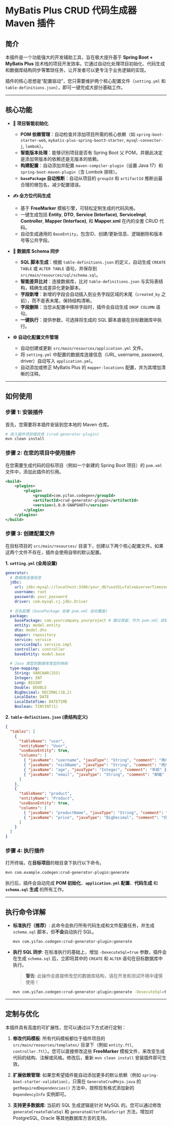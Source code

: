 # MyBatis Plus CRUD 代码生成器 Maven 插件

## 简介

本插件是一个功能强大的开发辅助工具，旨在极大提升基于 **Spring Boot + MyBatis Plus** 技术栈的项目开发效率。它通过自动化处理项目初始化、代码生成和数据库结构同步等繁琐任务，让开发者可以更专注于业务逻辑的实现。

插件的核心思想是“配置驱动”，您只需要维护两个核心配置文件（`setting.yml` 和 `table-definitions.json`），即可一键完成大部分基础工作。

---

## 核心功能

* **🚀 项目智能初始化**
    * **POM 依赖管理**：自动检查并添加项目所需的核心依赖（如 `spring-boot-starter-web`, `mybatis-plus-spring-boot3-starter`, `mysql-connector-j`, `lombok`）。
    * **智能版本处理**：能够识别项目是否有 Spring Boot 父 POM，并据此决定是添加带版本的依赖还是无版本的依赖。
    * **构建配置**：自动添加并配置 `maven-compiler-plugin`（设置 Java 17）和 `spring-boot-maven-plugin`（含 Lombok 排除）。
    * **`basePackage` 自动推断**：自动从项目的 `groupId` 和 `artifactId` 推断出最合理的根包名，减少配置错误。

* **✍️ 全方位代码生成**
    * 基于 **FreeMarker** 模板引擎，可轻松定制生成的代码风格。
    * 一键生成包括 **Entity**, **DTO**, **Service (Interface)**, **ServiceImpl**, **Controller**, **Mapper (Interface)**, 和 **Mapper.xml** 在内的全套 CRUD 代码。
    * 自动生成通用的 `BaseEntity`，包含ID、创建/更新信息、逻辑删除和版本号等公共字段。

* **🔄 数据库 Schema 同步**
    * **SQL 脚本生成**：根据 `table-definitions.json` 的定义，自动生成 `CREATE TABLE` 或 `ALTER TABLE` 语句，并保存到 `src/main/resources/sql/schema.sql`。
    * **智能差异比对**：连接数据库，比对 `table-definitions.json` 与实际表结构，精确生成差异化更新脚本。
    * **字段新增**：新增的字段会自动插入到业务字段区域的末尾（`created_by` 之前），而不是表末尾，保持结构清晰。
    * **字段删除**：当您从配置中移除字段时，插件会自动生成 `DROP COLUMN` 语句。
    * **一键执行**：提供参数，可选择将生成的 SQL 脚本直接在目标数据库中执行。

* **⚙️ 自动化配置文件管理**
    * 自动创建或更新 `src/main/resources/application.yml` 文件。
    * 将 `setting.yml` 中配置的数据库连接信息（URL, username, password, driver）自动写入 `application.yml`。
    * 自动添加或修正 MyBatis Plus 的 `mapper-locations` 配置，并为其增加清晰的注释。

---

## 如何使用

### 步骤 1: 安装插件

首先，您需要将本插件安装到您本地的 Maven 仓库。

```bash
# 进入插件项目根目录 (crud-generator-plugin)
mvn clean install
```

### 步骤 2: 在您的项目中使用插件

在您需要生成代码的目标项目（例如一个新建的 Spring Boot 项目）的 `pom.xml` 文件中，添加此插件的引用。

```xml
<build>
    <plugins>
        <plugin>
            <groupId>com.yifan.codegen</groupId>
            <artifactId>crud-generator-plugin</artifactId>
            <version>1.0.0-SNAPSHOT</version>
        </plugin>
    </plugins>
</build>
```

### 步骤 3: 创建配置文件

在目标项目的 `src/main/resources/` 目录下，创建以下两个核心配置文件。如果这两个文件不存在，插件会使用自带的默认配置。

**1. `setting.yml` (全局设置)**

```yaml
generator:
  # 数据库连接信息
  jdbc:
    url: jdbc:mysql://localhost:3306/your_db?useSSL=false&serverTimezone=UTC&characterEncoding=UTF-8
    username: root
    password: your_password
    driver: com.mysql.cj.jdbc.Driver
  
  # 包名配置 (basePackage 会被 pom.xml 自动覆盖)
  package:
    basePackage: com.yourcompany.yourproject # 建议保留，作为 pom.xml 读取失败时的备用
    entity: model.entity
    dto: model.dto
    mapper: repository
    service: service
    serviceImpl: service.impl
    controller: controller
    baseEntity: model.base
    
  # Java 类型到数据库类型的映射
  type-mapping:
    String: VARCHAR(255)
    Integer: INT
    Long: BIGINT
    Double: DOUBLE
    BigDecimal: DECIMAL(18,2)
    LocalDate: DATE
    LocalDateTime: DATETIME
    Boolean: TINYINT(1)
```

**2. `table-definitions.json` (表结构定义)**

```json
{
  "tables": [
    {
      "tableName": "user",
      "entityName": "User",
      "useBaseEntity": true,
      "columns": [
        { "javaName": "username", "javaType": "String", "comment": "用户名" },
        { "javaName": "nickName", "javaType": "String", "comment": "用户昵称" },
        { "javaName": "age", "javaType": "Integer", "comment": "年龄" },
        { "javaName": "email", "javaType": "String", "comment": "邮箱" }
      ]
    },
    {
      "tableName": "product",
      "entityName": "Product",
      "useBaseEntity": true,
      "columns": [
        { "javaName": "productName", "javaType": "String", "comment": "产品名称" },
        { "javaName": "price", "javaType": "BigDecimal", "comment": "价格" }
      ]
    }
  ]
}
```

### 步骤 4: 执行插件

打开终端，在**目标项目**的根目录下执行以下命令。

```bash
mvn com.example.codegen:crud-generator-plugin:generate
```

执行后，插件会自动完成 **POM 初始化**、**`application.yml` 配置**、**代码生成** 和 **`schema.sql` 生成** 的所有工作。

---

## 执行命令详解

* **标准执行（推荐）**:
  此命令会执行所有代码生成和文件配置任务，并生成 `schema.sql` 脚本，但**不会**自动执行 SQL。

  ```bash
  mvn com.yifan.codegen:crud-generator-plugin:generate
  ```

* **执行 SQL 同步**:
  在标准执行的基础上，增加 `-DexecuteSql=true` 参数，插件会在生成 `schema.sql` 后，立即将其中的 `CREATE` 和 `ALTER` 语句在目标数据库中执行。

  > **警告**: 此操作会直接修改您的数据库结构，请在开发和测试环境中谨慎使用！

  ```bash
  mvn com.yifan.codegen:crud-generator-plugin:generate -DexecuteSql=true
  ```

---

## 定制与优化

本插件具有高度的可扩展性，您可以通过以下方式进行定制：

1. **修改代码模板**:
   所有代码模板都位于插件项目的 `src/main/resources/templates/` 目录下（例如 `entity.ftl`, `controller.ftl`）。您可以直接修改这些 **FreeMarker** 模板文件，来改变生成代码的结构、注解或风格。修改后，重新 `mvn clean install` 安装插件即可生效。

2. **扩展依赖管理**:
   如果您希望插件能自动添加更多的默认依赖（例如 `spring-boot-starter-validation`），只需在 `GenerateCrudMojo.java` 的 `getRequiredDependencies()` 方法中，按照现有格式添加新的 `DependencyInfo` 实例即可。

3. **支持更多数据库**:
   当前的 SQL 生成逻辑是针对 MySQL 的。您可以通过修改 `generateCreateTableSql` 和 `generateAlterTableScript` 方法，增加对 PostgreSQL, Oracle 等其他数据库方言的支持。

